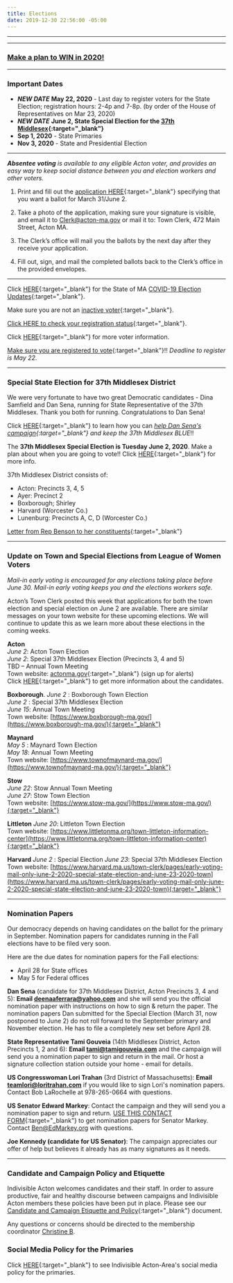 ```yaml
---
title: Elections
date: 2019-12-30 22:56:00 -05:00
---
```


---

<p id="demo">
</p>

<script>
// Set the date we're counting down to
var countDownDate = new Date("Nov 3 2020 00:00");

// Update the count down every 1 second
var x = setInterval(function() {

  // Get today's date
  var now = new Date();
    
  // Find the distance between now and the count down date
  var t = countDownDate - now;
    
  // Time calculations for days
  var days = Math.floor(t / (1000 * 60 * 60 * 24));
  var hours = Math.floor((t%(1000 * 60 * 60 * 24))/(1000 * 60 * 60)); 
  var minutes = Math.floor((t % (1000 * 60 * 60)) / (1000 * 60)); 
  var seconds = Math.floor((t % (1000 * 60)) / 1000);  

  // Output the result in an element with id="demo"
  var test1 = document.getElementById("demo");
  test1.style.font = "italic bold 30px arial,serif"; 
  //test1.style.textAlign = "center";
//test1.innerHTML = days + " days left until Nov 3, 2020!";
  test1.innerHTML = days + "d " + hours + "h " + minutes + "m " + seconds + "s left until Nov 3, 2020!";
  
  
  // If the count down is over, write some text 
  if (t < 0) {
    clearInterval(x);
    document.getElementById("demo").innerHTML = "Let's Get Out and VOTE!!!";
  }
},500);
</script>

---

### [Make a plan to WIN in 2020!](http://www.indivisibleacton.org/general-information/election-2020.html)  

---
### Important Dates

* ***NEW DATE*** **May 22, 2020** - Last day to register voters for the State Election; registration hours: 2-4p and 7-8p. (by order of the House of Representatives on Mar 23, 2020)  
* ***NEW DATE*** **June 2, State Special Election for the [37th Middlesex](https://malegislature.gov/Legislators/District/37thMiddlesex){:target="_blank"}**  
* **Sep 1, 2020** - State Primaries
* **Nov 3, 2020** - State and Presidential Election  

---

***Absentee voting** is available to any eligible Acton voter, and provides an easy way to keep social distance between you and election workers and other voters.*

1. Print and fill out the [application HERE](https://www.acton-ma.gov/DocumentCenter/View/5571/Absentee-Ballot-Application){:target="_blank"} specifying that you want a ballot for March 31/June 2. 

2. Take a photo of the application, making sure your signature is visible, and email it to [Clerk@acton-ma.gov](mailto:Clerk@acton-ma.gov) or mail it to: Town Clerk,  472 Main Street, Acton MA.

3. The Clerk’s office will mail you the ballots by the next day after they receive your application.  

4. Fill out, sign, and mail the completed ballots back to the Clerk’s office in the provided envelopes.  


---

Click [HERE](https://www.sec.state.ma.us/ele/covid-19/covid-19.htm){:target="_blank"} for the State of MA [COVID-19 Election Updates](https://www.sec.state.ma.us/ele/covid-19/covid-19.htm){:target="_blank"}.  

Make sure you are not an [inactive voter](https://www.sec.state.ma.us/ele/eleinactivevoters/inactivevotersidx.htm){:target="_blank"}.  

[Click HERE to check your registration status](https://www.sec.state.ma.us/voterregistrationsearch/myvoterregstatus.aspx){:target="_blank"}.  

Click [HERE](https://www.sec.state.ma.us/ele/eleidx.htm){:target="_blank"} for more voter information.

[Make sure you are registered to vote](https://www.sec.state.ma.us/voterregistrationsearch/myvoterregstatus.aspx){:target="_blank"}!!  *Deadline to register is May 22.* 

---

### Special State Election for 37th Middlesex District

We were very fortunate to have two great Democratic candidates - Dina Samfield and Dan Sena, running for State Representative of the 37th Middlesex. Thank you both for running. Congratulations to Dan Sena!

Click [HERE](uploads/Support-for-Dan-v1.pdf){:target="_blank"} to learn how you can *[help Dan Sena's campaign](uploads/Support-for-Dan-v1.pdf){:target="_blank"} and keep the 37th Middlesex BLUE*!!  

The **37th Middlesex Special Election is Tuesday June 2, 2020**. Make a plan about when you are going to vote!!
Click [HERE](https://www.sec.state.ma.us/ele/elespeif/37middlesexcal.htm){:target="_blank"} for more info.  

37th Middlesex District consists of:
* Acton: Precincts 3, 4, 5  
* Ayer: Precinct 2  
* Boxborough; Shirley  
* Harvard (Worcester Co.)    
* Lunenburg: Precincts A, C, D (Worcester Co.)  

[Letter from Rep Benson to her constituents](https://jenbenson.org/2019/12/19/a-letter-to-my-constituents/){:target="_blank"} 

---

### Update on Town and Special Elections from League of Women Voters

*Mail-in early voting is encouraged for any elections taking place before June 30. Mail-in early voting keeps you and the elections workers safe.*

Acton’s Town Clerk posted this week that applications for both the town election and special election on June 2 are available. There are similar messages on your town website for these upcoming elections. We will continue to update this as we learn more about these elections in the coming weeks.

**Acton**  
*June 2*: Acton Town Election  
*June 2*: Special 37th Middlesex Election (Precincts 3, 4 and 5)  
TBD – Annual Town Meeting  
Town website: [actonma.gov](actonma.gov){:target="_blank"} (sign up for alerts)   
Click [HERE](http://www.lwv-aa.org/2020-election){:target="_blank"} to get more information about the candidates.  

**Boxborough**. 
*June 2* : Boxborough Town Election   
*June 2* : Special 37th Middlesex Election       
*June 15*: Annual Town Meeting    
Town website: [https://www.boxborough-ma.gov/](https://www.boxborough-ma.gov/){:target="_blank"}  

**Maynard**  
*May 5* : Maynard Town Election  
*May 18*: Annual Town Meeting  
Town website: [https://www.townofmaynard-ma.gov/](https://www.townofmaynard-ma.gov/){:target="_blank"}  

**Stow**  
*June 22*: Stow Annual Town Meeting  
*June 27*: Stow Town Election  
Town website: [https://www.stow-ma.gov/](https://www.stow-ma.gov/){:target="_blank"}  

**Littleton**
*June 20*: Littleton Town Election  
Town website: [https://www.littletonma.org/town-littleton-information-center](https://www.littletonma.org/town-littleton-information-center){:target="_blank"}  

**Harvard**
*June 2* : Special Election
*June 23*: Special 37th Middlesex Election
Town website: [https://www.harvard.ma.us/town-clerk/pages/early-voting-mail-only-june-2-2020-special-state-election-and-june-23-2020-town](https://www.harvard.ma.us/town-clerk/pages/early-voting-mail-only-june-2-2020-special-state-election-and-june-23-2020-town){:target="_blank"}  

---

### Nomination Papers

Our democracy depends on having candidates on the ballot for the primary in September. Nomination papers for candidates running in the Fall elections have to be filed very soon.

Here are the due dates for nomination papers for the Fall elections:

* April 28 for State offices
* May 5 for Federal offices 

**Dan Sena** (candidate for 37th Middlesex District, Acton Precincts 3, 4 and 5): **Email [deenaaferrara@yahoo.com](mailto:deenaaferrara@yahoo.com)** and she will send you the official nomination paper with instructions on how to sign & return the paper. The nomination papers Dan submitted for the Special Election (March 31, now postponed to June 2) do not roll forward to the September primary and November election. He has to file a completely new set before April 28.

**State Representative Tami Gouveia** (14th Middlesex District, Acton Precincts 1, 2 and 6):  **Email [tami@tamigouveia.com](mailto:tami@tamigouveia.com)** and the campaign will send you a nomination paper to sign and return in the mail. Or host a signature collection station outside your home - email for details.

**US Congresswoman Lori Trahan** (3rd District of Massachusetts): **Email [teamlori@loritrahan.com](mailto:teamlori@loritrahan.com)** if you would like to sign Lori's nomination papers. Contact Bob LaRochelle at 978-265-0664 with questions.  

**US Senator Edward Markey**: Contact the campaign and they will send you a nomination paper to sign and return. [USE THIS CONTACT FORM](https://docs.google.com/forms/d/e/1FAIpQLSclagsZILBB3SgnXD9SHMmFljfHaym1Kiv5_laT6o57Zcruxg/viewform){:target="_blank"} to get nomination papers for Senator Markey.  Contact [Ben@EdMarkey.org](mailto:Ben@EdMarkey.org) with questions.  

**Joe Kennedy (candidate for US Senator)**: The campaign appreciates our offer of help but believes it already has as many signatures as it needs.  

---

### Candidate and Campaign Policy and Etiquette

Indivisible Acton welcomes candidates and their staff. In order to assure productive, fair and healthy discourse between campaigns and Indivisible Acton members these policies have been put in place. Please see our [Candidate and Campaign Etiquette and Policy](https://docs.google.com/document/d/1-G3_GKFkz3fC0VDkfGh4DbC820mzi23yyMG1-EqapfE/){:target="_blank"}  document.

Any questions or concerns should be directed to the membership coordinator [Christine B](mailto:christine@indivisibleacton.org).  

### Social Media Policy for the Primaries

Click [HERE](https://docs.google.com/document/d/1k-N7qZ5fBR2wRGOcRI8ZJxQGbO5CfsXbZlZSKHm4N18){:target="_blank"} to see Indivisible Acton-Area's social media policy for the primaries.  


